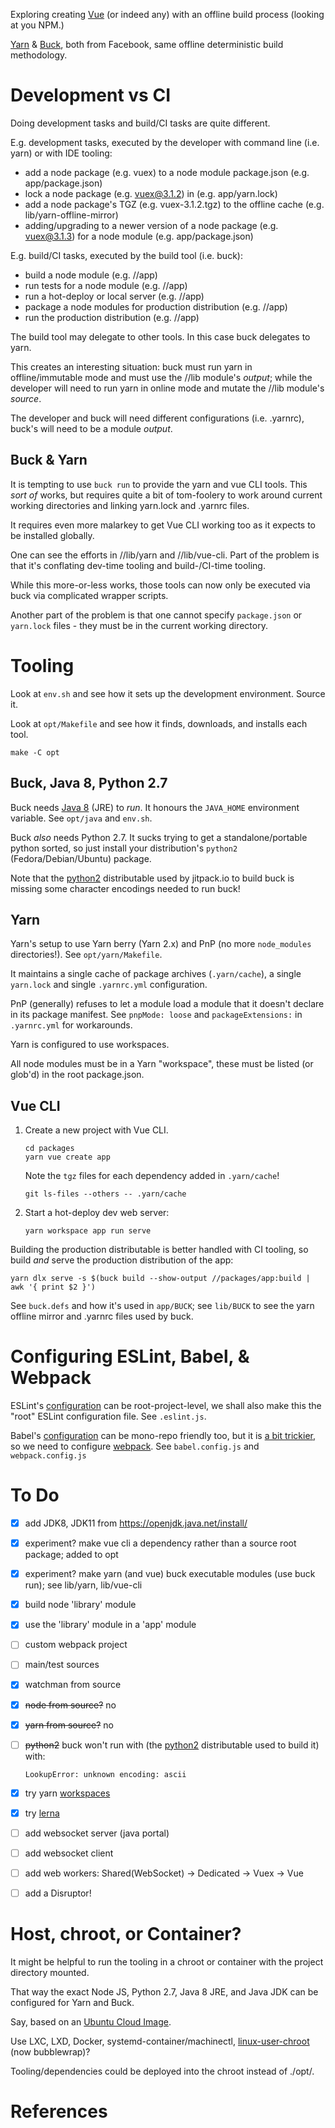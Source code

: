
Exploring creating [Vue][6] (or indeed any) with an offline build process (looking at you NPM.) 

[Yarn][2] & [Buck][1], both from Facebook, same offline deterministic build methodology.

# Development vs CI

Doing development tasks and build/CI tasks are quite different.

E.g. development tasks, executed by the developer with command line (i.e. yarn) or with IDE tooling:
- add a node package (e.g. vuex) to a node module package.json (e.g. app/package.json)
- lock a node package (e.g. vuex@3.1.2) in (e.g. app/yarn.lock) 
- add a node package's TGZ (e.g. vuex-3.1.2.tgz) to the offline cache (e.g. lib/yarn-offline-mirror)
- adding/upgrading to a newer version of a node package (e.g. vuex@3.1.3) for a node module (e.g. app/package.json)

E.g. build/CI tasks, executed by the build tool (i.e. buck):
- build a node module (e.g. //app)
- run tests for a node module (e.g. //app)
- run a hot-deploy or local server (e.g. //app)
- package a node modules for production distribution (e.g. //app)
- run the production distribution (e.g. //app)

The build tool may delegate to other tools. In this case buck delegates to yarn.

This creates an interesting situation: buck must run yarn in offline/immutable mode and must use the //lib module's 
_output_; while the developer will need to run yarn in online mode and mutate the //lib module's _source_.

The developer and buck will need different configurations (i.e. .yarnrc), buck's will need to be a module _output_.

## Buck & Yarn

It is tempting to use `buck run` to provide the yarn and vue CLI tools. This _sort of_ works, but requires quite
a bit of tom-foolery to work around current working directories and linking yarn.lock and .yarnrc files.

It requires even more malarkey to get Vue CLI working too as it expects to be installed globally.  

One can see the efforts in //lib/yarn and //lib/vue-cli. Part of the problem is that it's conflating dev-time
tooling and build-/CI-time tooling. 

While this more-or-less works, those tools can now only be executed via buck via complicated wrapper scripts.

Another part of the problem is that one cannot specify `package.json` or `yarn.lock` files - they must be in the 
current working directory.

# Tooling

Look at `env.sh` and see how it sets up the development environment. Source it. 

Look at `opt/Makefile` and see how it finds, downloads, and installs each tool. 

    make -C opt

## Buck, Java 8, Python 2.7

Buck needs [Java 8][13] (JRE) to _run_. It honours the `JAVA_HOME` environment variable. See `opt/java` and `env.sh`.

Buck *also* needs Python 2.7. It sucks trying to get a standalone/portable python sorted, so just install your 
distribution's `python2` (Fedora/Debian/Ubuntu) package. 

Note that the [python2][14] distributable used by jitpack.io to build buck is missing some character encodings needed to 
run buck!

## Yarn

Yarn's setup to use Yarn berry (Yarn 2.x) and PnP (no more `node_modules` directories!). See `opt/yarn/Makefile`. 

It maintains a single cache of package archives (`.yarn/cache`), a single `yarn.lock` and single `.yarnrc.yml` 
configuration.

PnP (generally) refuses to let a module load a module that it doesn't declare in its package manifest.
See `pnpMode: loose` and `packageExtensions:` in `.yarnrc.yml` for workarounds.

Yarn is configured to use workspaces.

All node modules must be in a Yarn "workspace", these must be listed (or glob'd) in the root package.json.

## Vue CLI

1. Create a new project with Vue CLI.

       cd packages
       yarn vue create app

   Note the `tgz` files for each dependency added in `.yarn/cache`!

       git ls-files --others -- .yarn/cache 
   
3. Start a hot-deploy dev web server:

       yarn workspace app run serve

Building the production distributable is better handled with CI tooling, so build *and* serve the production 
distribution of the app:

    yarn dlx serve -s $(buck build --show-output //packages/app:build | awk '{ print $2 }')

See `buck.defs` and how it's used in `app/BUCK`; see `lib/BUCK` to see the yarn offline mirror and .yarnrc files used 
by buck.  

# Configuring ESLint, Babel, & Webpack

ESLint's [configuration][10] can be root-project-level, we shall also make this the "root" ESLint configuration file.
See `.eslint.js`.

Babel's [configuration][11] can be mono-repo friendly too, but it is [a bit trickier][15], so we need to configure 
[webpack][12]. See `babel.config.js` and `webpack.config.js`

# To Do

- [x] add JDK8, JDK11 from https://openjdk.java.net/install/ 
- [x] experiment? make vue cli a dependency rather than a source root package; added to opt
- [x] experiment? make yarn (and vue) buck executable modules (use buck run); see lib/yarn, lib/vue-cli
- [x] build node 'library' module
- [x] use the 'library' module in a 'app' module
- [ ] custom webpack project
- [ ] main/test sources
- [x] watchman from source
- [x] ~~node from source?~~ no
- [x] ~~yarn from source?~~ no
- [ ] ~~python2~~ buck won't run with (the [python2][14] distributable used to build it) with:
      
      LookupError: unknown encoding: ascii

- [x] try yarn [workspaces][17]
- [x] try [lerna][16]

- [ ] add websocket server (java portal)
- [ ] add websocket client
- [ ] add web workers: Shared(WebSocket) -> Dedicated -> Vuex -> Vue
- [ ] add a Disruptor!

# Host, chroot, or Container?

It might be helpful to run the tooling in a chroot or container with the project directory mounted.

That way the exact Node JS, Python 2.7, Java 8 JRE, and Java JDK can be configured for Yarn and Buck.

Say, based on an [Ubuntu Cloud Image][4]. 

Use LXC, LXD, Docker, systemd-container/machinectl, [linux-user-chroot][7] (now bubblewrap)?

Tooling/dependencies could be deployed into the chroot instead of ./opt/.

# References

[1]: https://buck.build/
[2]: https://classic.yarnpkg.com/en/docs
[3]: https://classic.yarnpkg.com/blog/2016/11/24/offline-mirror/
[4]: http://cloud-images.ubuntu.com/minimal/releases/bionic/release/
[5]: https://cli.vuejs.org/
[6]: https://vuejs.org/
[7]: http://manpages.ubuntu.com/manpages/bionic/man8/linux-user-chroot.8.html
[8]: https://cli.vuejs.org/guide/plugins-and-presets.html#preset-plugin-versioning
[9]: https://cli.vuejs.org/guide/creating-a-project.html#pulling-2-x-templates-legacy
[10]: https://eslint.org/docs/user-guide/configuring#configuration-file-formats
[11]: https://babeljs.io/docs/en/config-files#monorepos
[12]: https://babeljs.io/docs/en/config-files#webpack
[13]: https://jdk.java.net/java-se-ri/8-MR3
[14]: https://jitpack.io/com/github/facebook/buck/v2019.10.17.01/build.log
[15]: https://medium.com/botify-labs/lessons-learned-in-2-years-with-a-javascript-react-monorepo-526e2154d5f1
[16]: https://lerna.js.org/
[17]: https://classic.yarnpkg.com/en/docs/workspaces
[18]: https://github.com/slanatech/vue-monorepo-boilerplate